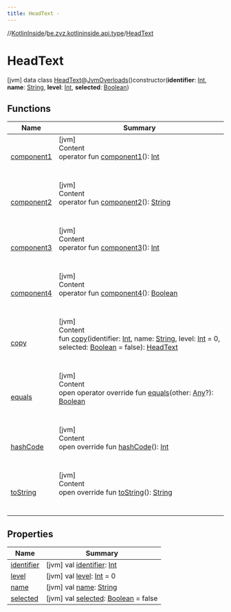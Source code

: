 ```yaml
---
title: HeadText -
---
```

//[KotlinInside](../../index.md)/[be.zvz.kotlininside.api.type](../index.md)/[HeadText](index.md)



# HeadText  
 [jvm] data class [HeadText](index.md)@[JvmOverloads](https://kotlinlang.org/api/latest/jvm/stdlib/kotlin.jvm/-jvm-overloads/index.html)()constructor(**identifier**: [Int](https://kotlinlang.org/api/latest/jvm/stdlib/kotlin/-int/index.html), **name**: [String](https://kotlinlang.org/api/latest/jvm/stdlib/kotlin/-string/index.html), **level**: [Int](https://kotlinlang.org/api/latest/jvm/stdlib/kotlin/-int/index.html), **selected**: [Boolean](https://kotlinlang.org/api/latest/jvm/stdlib/kotlin/-boolean/index.html))   


## Functions  
  
|  Name|  Summary| 
|---|---|
| <a name="be.zvz.kotlininside.api.type/HeadText/component1/#/PointingToDeclaration/"></a>[component1](component1.md)| <a name="be.zvz.kotlininside.api.type/HeadText/component1/#/PointingToDeclaration/"></a>[jvm]  <br>Content  <br>operator fun [component1](component1.md)(): [Int](https://kotlinlang.org/api/latest/jvm/stdlib/kotlin/-int/index.html)  <br><br><br>
| <a name="be.zvz.kotlininside.api.type/HeadText/component2/#/PointingToDeclaration/"></a>[component2](component2.md)| <a name="be.zvz.kotlininside.api.type/HeadText/component2/#/PointingToDeclaration/"></a>[jvm]  <br>Content  <br>operator fun [component2](component2.md)(): [String](https://kotlinlang.org/api/latest/jvm/stdlib/kotlin/-string/index.html)  <br><br><br>
| <a name="be.zvz.kotlininside.api.type/HeadText/component3/#/PointingToDeclaration/"></a>[component3](component3.md)| <a name="be.zvz.kotlininside.api.type/HeadText/component3/#/PointingToDeclaration/"></a>[jvm]  <br>Content  <br>operator fun [component3](component3.md)(): [Int](https://kotlinlang.org/api/latest/jvm/stdlib/kotlin/-int/index.html)  <br><br><br>
| <a name="be.zvz.kotlininside.api.type/HeadText/component4/#/PointingToDeclaration/"></a>[component4](component4.md)| <a name="be.zvz.kotlininside.api.type/HeadText/component4/#/PointingToDeclaration/"></a>[jvm]  <br>Content  <br>operator fun [component4](component4.md)(): [Boolean](https://kotlinlang.org/api/latest/jvm/stdlib/kotlin/-boolean/index.html)  <br><br><br>
| <a name="be.zvz.kotlininside.api.type/HeadText/copy/#kotlin.Int#kotlin.String#kotlin.Int#kotlin.Boolean/PointingToDeclaration/"></a>[copy](copy.md)| <a name="be.zvz.kotlininside.api.type/HeadText/copy/#kotlin.Int#kotlin.String#kotlin.Int#kotlin.Boolean/PointingToDeclaration/"></a>[jvm]  <br>Content  <br>fun [copy](copy.md)(identifier: [Int](https://kotlinlang.org/api/latest/jvm/stdlib/kotlin/-int/index.html), name: [String](https://kotlinlang.org/api/latest/jvm/stdlib/kotlin/-string/index.html), level: [Int](https://kotlinlang.org/api/latest/jvm/stdlib/kotlin/-int/index.html) = 0, selected: [Boolean](https://kotlinlang.org/api/latest/jvm/stdlib/kotlin/-boolean/index.html) = false): [HeadText](index.md)  <br><br><br>
| <a name="kotlin/Any/equals/#kotlin.Any?/PointingToDeclaration/"></a>[equals](../../be.zvz.kotlininside.utils/-string-util/-companion/index.md#%5Bkotlin%2FAny%2Fequals%2F%23kotlin.Any%3F%2FPointingToDeclaration%2F%5D%2FFunctions%2F-1231821796)| <a name="kotlin/Any/equals/#kotlin.Any?/PointingToDeclaration/"></a>[jvm]  <br>Content  <br>open operator override fun [equals](../../be.zvz.kotlininside.utils/-string-util/-companion/index.md#%5Bkotlin%2FAny%2Fequals%2F%23kotlin.Any%3F%2FPointingToDeclaration%2F%5D%2FFunctions%2F-1231821796)(other: [Any](https://kotlinlang.org/api/latest/jvm/stdlib/kotlin/-any/index.html)?): [Boolean](https://kotlinlang.org/api/latest/jvm/stdlib/kotlin/-boolean/index.html)  <br><br><br>
| <a name="kotlin/Any/hashCode/#/PointingToDeclaration/"></a>[hashCode](../../be.zvz.kotlininside.utils/-string-util/-companion/index.md#%5Bkotlin%2FAny%2FhashCode%2F%23%2FPointingToDeclaration%2F%5D%2FFunctions%2F-1231821796)| <a name="kotlin/Any/hashCode/#/PointingToDeclaration/"></a>[jvm]  <br>Content  <br>open override fun [hashCode](../../be.zvz.kotlininside.utils/-string-util/-companion/index.md#%5Bkotlin%2FAny%2FhashCode%2F%23%2FPointingToDeclaration%2F%5D%2FFunctions%2F-1231821796)(): [Int](https://kotlinlang.org/api/latest/jvm/stdlib/kotlin/-int/index.html)  <br><br><br>
| <a name="kotlin/Any/toString/#/PointingToDeclaration/"></a>[toString](../../be.zvz.kotlininside.utils/-string-util/-companion/index.md#%5Bkotlin%2FAny%2FtoString%2F%23%2FPointingToDeclaration%2F%5D%2FFunctions%2F-1231821796)| <a name="kotlin/Any/toString/#/PointingToDeclaration/"></a>[jvm]  <br>Content  <br>open override fun [toString](../../be.zvz.kotlininside.utils/-string-util/-companion/index.md#%5Bkotlin%2FAny%2FtoString%2F%23%2FPointingToDeclaration%2F%5D%2FFunctions%2F-1231821796)(): [String](https://kotlinlang.org/api/latest/jvm/stdlib/kotlin/-string/index.html)  <br><br><br>


## Properties  
  
|  Name|  Summary| 
|---|---|
| <a name="be.zvz.kotlininside.api.type/HeadText/identifier/#/PointingToDeclaration/"></a>[identifier](identifier.md)| <a name="be.zvz.kotlininside.api.type/HeadText/identifier/#/PointingToDeclaration/"></a> [jvm] val [identifier](identifier.md): [Int](https://kotlinlang.org/api/latest/jvm/stdlib/kotlin/-int/index.html)   <br>
| <a name="be.zvz.kotlininside.api.type/HeadText/level/#/PointingToDeclaration/"></a>[level](level.md)| <a name="be.zvz.kotlininside.api.type/HeadText/level/#/PointingToDeclaration/"></a> [jvm] val [level](level.md): [Int](https://kotlinlang.org/api/latest/jvm/stdlib/kotlin/-int/index.html) = 0   <br>
| <a name="be.zvz.kotlininside.api.type/HeadText/name/#/PointingToDeclaration/"></a>[name](name.md)| <a name="be.zvz.kotlininside.api.type/HeadText/name/#/PointingToDeclaration/"></a> [jvm] val [name](name.md): [String](https://kotlinlang.org/api/latest/jvm/stdlib/kotlin/-string/index.html)   <br>
| <a name="be.zvz.kotlininside.api.type/HeadText/selected/#/PointingToDeclaration/"></a>[selected](selected.md)| <a name="be.zvz.kotlininside.api.type/HeadText/selected/#/PointingToDeclaration/"></a> [jvm] val [selected](selected.md): [Boolean](https://kotlinlang.org/api/latest/jvm/stdlib/kotlin/-boolean/index.html) = false   <br>


